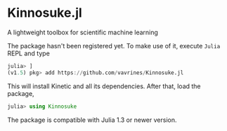 # Kinnosuke.jl
A lightweight toolbox for scientific machine learning

The package hasn't been registered yet. To make use of it, execute `Julia` REPL and type
```julia
julia> ]
(v1.5) pkg> add https://github.com/vavrines/Kinnosuke.jl
```

This will install Kinetic and all its dependencies.
After that, load the package,
```julia
julia> using Kinnosuke
```

The package is compatible with Julia 1.3 or newer version. 